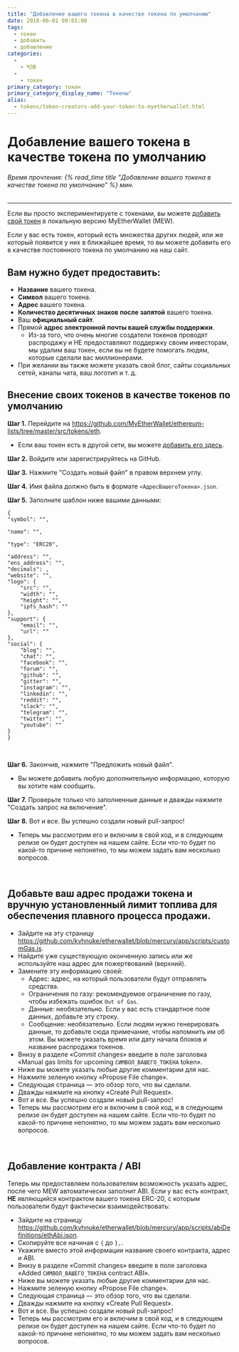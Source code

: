 ```yaml
---
title: "Добавление вашего токена в качестве токена по умолчанию"
date: 2018-06-01 00:01:00
tags:
  - токен
  - добавить
  - добавление
categories:
  - 
    - ЧЗВ
  - 
    - токен
primary_category: токен
primary_category_display_name: "Токены"
alias:
  - tokens/token-creators-add-your-token-to-myetherwallet.html
---
```


# __Добавление вашего токена в качестве токена по умолчанию__
###### Время прочтения: {% read_time title "Добавление вашего токена в качестве токена по умолчанию" %} мин.
***

Если вы просто экспериментируете с токенами, вы можете [добавить свой токен](/@@@@@@/tokens/how-to-add-custom-token/) в локальную версию MyEtherWallet (MEW).

Если у вас есть токен, который есть множества других людей, или же который появится у них в ближайшее время, то вы можете добавить его в качестве постоянного токена по умолчанию на наш сайт.



## __Вам нужно будет предоставить:__

* **Название** вашего токена.
* **Символ** вашего токена.
* **Адрес** вашего токена.
* **Количество десятичных знаков после запятой** вашего токена.
* Ваш **официальный сайт**.
* Прямой **адрес электронной почты вашей службы поддержки**.
    * Из-за того, что очень многие создатели токенов проводят распродажу и НЕ предоставляют поддержку своим инвесторам, мы удалим ваш токен, если вы не будете помогать людям, которые сделали вас миллионерами.
* При желании вы также можете указать свой блог, сайты социальных сетей, каналы чата, ваш логотип и т. д.



## __Внесение своих токенов в качестве токенов по умолчанию__



**Шаг 1.** Перейдите на https://github.com/MyEtherWallet/ethereum-lists/tree/master/src/tokens/eth.

 * Если ваш токен есть в другой сети, вы можете [добавить его здесь](https://github.com/MyEtherWallet/ethereum-lists/tree/master/src/tokens).



**Шаг 2.** Войдите или зарегистрируйтесь на GitHub.



**Шаг 3.** Нажмите "Создать новый файл" в правом верхнем углу.



**Шаг 4.** Имя файла должно быть в формате `<АдресВашегоТокена>.json`.



**Шаг 5.** Заполните шаблон ниже вашими данными:

    {
    "symbol": "",
    
    "name": "",
    
    "type": "ERC20",
    
    "address": "",
    "ens_address": "",
    "decimals": ,
    "website": "",
    "logo": {
        "src": "",
        "width": "",
        "height": "",
        "ipfs_hash": ""
    },
    "support": {
        "email": "",
        "url": ""
    },
    "social": {
        "blog": "",
        "chat": "",
        "facebook": "",
        "forum": "",
        "github": "",
        "gitter": "",
        "instagram": "",
        "linkedin": "",
        "reddit": "",
        "slack": "",
        "telegram": "",
        "twitter": "",
        "youtube": ""
    }
    }

<br>



**Шаг 6.** Закончив, нажмите "Предложить новый файл".



* Вы можете добавить любую дополнительную информацию, которую вы хотите нам сообщить.



**Шаг 7.** Проверьте только что заполненные данные и дважды нажмите "Создать запрос на включение".



**Шаг 8.** Вот и все. Вы успешно создали новый pull-запрос!

* Теперь мы рассмотрим его и включим в свой код, и в следующем релизе он будет доступен на нашем сайте. Если что-то будет по какой-то причине непонятно, то мы можем задать вам несколько вопросов.

<br>

## __Добавьте ваш адрес продажи токена и вручную установленный лимит топлива для обеспечения плавного процесса продажи.__
* Зайдите на эту страницу https://github.com/kvhnuke/etherwallet/blob/mercury/app/scripts/customGas.js.
* Найдите уже существующую оконченную запись или же используйте наш адрес для пожертвований (верхний).
* Замените эту информацию своей:
    * Адрес: адрес, на который пользователи будут отправлять средства.
    * Ограничения по газу: рекомендуемое ограничение по газу, чтобы избежать ошибок `Out of Gas`.
    * Данные: необязательно. Если у вас есть стандартное поле данных, добавьте эту строку.
    * Сообщение: необязательно. Если людям нужно генерировать данные, то добавьте сюда примечание, чтобы напомнить им об этом. Вы можете указать время или дату начала блоков и название распродажи токенов.
* Внизу в разделе «Commit changes» введите в поле заголовка «Manual gas limits for upcoming `СИМВОЛ_ВАШЕГО_ТОКЕНА` token».
* Ниже вы можете указать любые другие комментарии для нас.
* Нажмите зеленую кнопку «Propose File change».
* Следующая страница — это обзор того, что вы сделали.
* Дважды нажмите на кнопку «Create Pull Request».
* Вот и все. Вы успешно создали новый pull-запрос!
* Теперь мы рассмотрим его и включим в свой код, и в следующем релизе он будет доступен на нашем сайте. Если что-то будет по какой-то причине непонятно, то мы можем задать вам несколько вопросов.

<br>

## __Добавление контракта / ABI__
Теперь мы предоставляем пользователям возможность указать адрес, после чего MEW автоматически заполнит ABI. Если у вас есть контракт, **НЕ** являющийся контрактом вашего токена ERC-20, с которым пользователи будут фактически взаимодействовать:

* Зайдите на страницу https://github.com/kvhnuke/etherwallet/blob/mercury/app/scripts/abiDefinitions/ethAbi.json.
* Скопируйте все начиная с `{` до `},`.
* Укажите вместо этой информации название своего контракта, адрес и ABI.
* Внизу в разделе «Commit changes» введите в поле заголовка «Added `СИМВОЛ_ВАШЕГО_ТОКЕНА` contract ABI».
* Ниже вы можете указать любые другие комментарии для нас.
* Нажмите зеленую кнопку «Propose File change».
* Следующая страница — это обзор того, что вы сделали.
* Дважды нажмите на кнопку «Create Pull Request».
* Вот и все. Вы успешно создали новый pull-запрос!
* Теперь мы рассмотрим его и включим в свой код, и в следующем релизе он будет доступен на нашем сайте. Если что-то будет по какой-то причине непонятно, то мы можем задать вам несколько вопросов.
